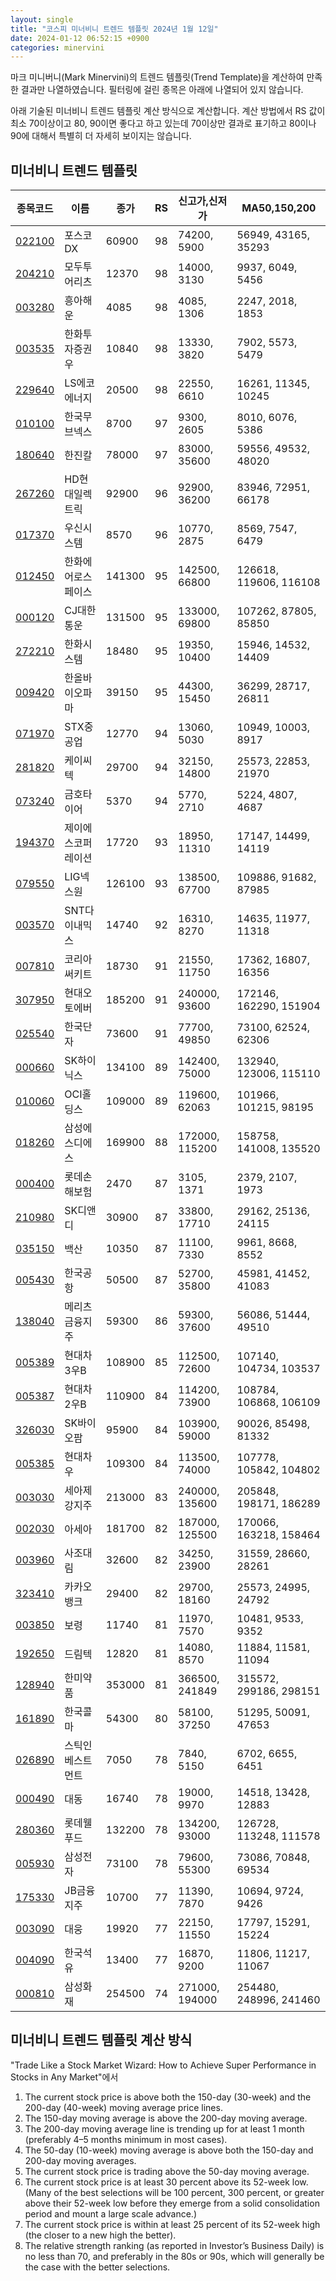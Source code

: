 ```yaml
---
layout: single
title: "코스피 미너비니 트렌드 템플릿 2024년 1월 12일"
date: 2024-01-12 06:52:15 +0900
categories: minervini
---
```

마크 미니버니(Mark Minervini)의 트렌드 템플릿(Trend Template)을 계산하여 만족한 결과만 나열하였습니다. 필터링에 걸린 종목은 아래에 나열되어 있지 않습니다.

아래 기술된 미너비니 트렌드 템플릿 계산 방식으로 계산합니다. 계산 방법에서 RS 값이 최소 70이상이고 80, 90이면 좋다고 하고 있는데 70이상만 결과로 표기하고 80이나 90에 대해서 특별히 더 자세히 보이지는 않습니다.

## 미너비니 트렌드 템플릿

|종목코드|이름|종가|RS|신고가,신저가|MA50,150,200|
|------|---|---|--|---------|------------|
|[022100](https://finance.daum.net/quotes/A022100)|포스코DX|60900|98|74200, 5900|56949, 43165, 35293|
|[204210](https://finance.daum.net/quotes/A204210)|모두투어리츠|12370|98|14000, 3130|9937, 6049, 5456|
|[003280](https://finance.daum.net/quotes/A003280)|흥아해운|4085|98|4085, 1306|2247, 2018, 1853|
|[003535](https://finance.daum.net/quotes/A003535)|한화투자증권우|10840|98|13330, 3820|7902, 5573, 5479|
|[229640](https://finance.daum.net/quotes/A229640)|LS에코에너지|20500|98|22550, 6610|16261, 11345, 10245|
|[010100](https://finance.daum.net/quotes/A010100)|한국무브넥스|8700|97|9300, 2605|8010, 6076, 5386|
|[180640](https://finance.daum.net/quotes/A180640)|한진칼|78000|97|83000, 35600|59556, 49532, 48020|
|[267260](https://finance.daum.net/quotes/A267260)|HD현대일렉트릭|92900|96|92900, 36200|83946, 72951, 66178|
|[017370](https://finance.daum.net/quotes/A017370)|우신시스템|8570|96|10770, 2875|8569, 7547, 6479|
|[012450](https://finance.daum.net/quotes/A012450)|한화에어로스페이스|141300|95|142500, 66800|126618, 119606, 116108|
|[000120](https://finance.daum.net/quotes/A000120)|CJ대한통운|131500|95|133000, 69800|107262, 87805, 85850|
|[272210](https://finance.daum.net/quotes/A272210)|한화시스템|18480|95|19350, 10400|15946, 14532, 14409|
|[009420](https://finance.daum.net/quotes/A009420)|한올바이오파마|39150|95|44300, 15450|36299, 28717, 26811|
|[071970](https://finance.daum.net/quotes/A071970)|STX중공업|12770|94|13060, 5030|10949, 10003, 8917|
|[281820](https://finance.daum.net/quotes/A281820)|케이씨텍|29700|94|32150, 14800|25573, 22853, 21970|
|[073240](https://finance.daum.net/quotes/A073240)|금호타이어|5370|94|5770, 2710|5224, 4807, 4687|
|[194370](https://finance.daum.net/quotes/A194370)|제이에스코퍼레이션|17720|93|18950, 11310|17147, 14499, 14119|
|[079550](https://finance.daum.net/quotes/A079550)|LIG넥스원|126100|93|138500, 67700|109886, 91682, 87985|
|[003570](https://finance.daum.net/quotes/A003570)|SNT다이내믹스|14740|92|16310, 8270|14635, 11977, 11318|
|[007810](https://finance.daum.net/quotes/A007810)|코리아써키트|18730|91|21550, 11750|17362, 16807, 16356|
|[307950](https://finance.daum.net/quotes/A307950)|현대오토에버|185200|91|240000, 93600|172146, 162290, 151904|
|[025540](https://finance.daum.net/quotes/A025540)|한국단자|73600|91|77700, 49850|73100, 62524, 62306|
|[000660](https://finance.daum.net/quotes/A000660)|SK하이닉스|134100|89|142400, 75000|132940, 123006, 115110|
|[010060](https://finance.daum.net/quotes/A010060)|OCI홀딩스|109000|89|119600, 62063|101966, 101215, 98195|
|[018260](https://finance.daum.net/quotes/A018260)|삼성에스디에스|169900|88|172000, 115200|158758, 141008, 135520|
|[000400](https://finance.daum.net/quotes/A000400)|롯데손해보험|2470|87|3105, 1371|2379, 2107, 1973|
|[210980](https://finance.daum.net/quotes/A210980)|SK디앤디|30900|87|33800, 17710|29162, 25136, 24115|
|[035150](https://finance.daum.net/quotes/A035150)|백산|10350|87|11100, 7330|9961, 8668, 8552|
|[005430](https://finance.daum.net/quotes/A005430)|한국공항|50500|87|52700, 35800|45981, 41452, 41083|
|[138040](https://finance.daum.net/quotes/A138040)|메리츠금융지주|59300|86|59300, 37600|56086, 51444, 49510|
|[005389](https://finance.daum.net/quotes/A005389)|현대차3우B|108900|85|112500, 72600|107140, 104734, 103537|
|[005387](https://finance.daum.net/quotes/A005387)|현대차2우B|110900|84|114200, 73900|108784, 106868, 106109|
|[326030](https://finance.daum.net/quotes/A326030)|SK바이오팜|95900|84|103900, 59000|90026, 85498, 81332|
|[005385](https://finance.daum.net/quotes/A005385)|현대차우|109300|84|113500, 74000|107778, 105842, 104802|
|[003030](https://finance.daum.net/quotes/A003030)|세아제강지주|213000|83|240000, 135600|205848, 198171, 186289|
|[002030](https://finance.daum.net/quotes/A002030)|아세아|181700|82|187000, 125500|170066, 163218, 158464|
|[003960](https://finance.daum.net/quotes/A003960)|사조대림|32600|82|34250, 23900|31559, 28660, 28261|
|[323410](https://finance.daum.net/quotes/A323410)|카카오뱅크|29400|82|29700, 18160|25573, 24995, 24792|
|[003850](https://finance.daum.net/quotes/A003850)|보령|11740|81|11970, 7570|10481, 9533, 9352|
|[192650](https://finance.daum.net/quotes/A192650)|드림텍|12820|81|14080, 8570|11884, 11581, 11094|
|[128940](https://finance.daum.net/quotes/A128940)|한미약품|353000|81|366500, 241849|315572, 299186, 298151|
|[161890](https://finance.daum.net/quotes/A161890)|한국콜마|54300|80|58100, 37250|51295, 50091, 47653|
|[026890](https://finance.daum.net/quotes/A026890)|스틱인베스트먼트|7050|78|7840, 5150|6702, 6655, 6451|
|[000490](https://finance.daum.net/quotes/A000490)|대동|16740|78|19000, 9970|14518, 13428, 12883|
|[280360](https://finance.daum.net/quotes/A280360)|롯데웰푸드|132200|78|134200, 93000|126728, 113248, 111578|
|[005930](https://finance.daum.net/quotes/A005930)|삼성전자|73100|78|79600, 55300|73086, 70848, 69534|
|[175330](https://finance.daum.net/quotes/A175330)|JB금융지주|10700|77|11390, 7870|10694, 9724, 9426|
|[003090](https://finance.daum.net/quotes/A003090)|대웅|19920|77|22150, 11550|17797, 15291, 15224|
|[004090](https://finance.daum.net/quotes/A004090)|한국석유|13400|77|16870, 9200|11806, 11217, 11067|
|[000810](https://finance.daum.net/quotes/A000810)|삼성화재|254500|74|271000, 194000|254480, 248996, 241460|

## 미너비니 트렌드 템플릿 계산 방식

"Trade Like a Stock Market Wizard: How to Achieve Super Performance in Stocks in Any Market"에서

 1. The current stock price is above both the 150-day (30-week) and the 200-day (40-week) moving average price lines.
 1. The 150-day moving average is above the 200-day moving average.
 1. The 200-day moving average line is trending up for at least 1 month (preferably 4–5 months minimum in most cases).
 1. The 50-day (10-week) moving average is above both the 150-day and 200-day moving averages.
 1. The current stock price is trading above the 50-day moving average.
 1. The current stock price is at least 30 percent above its 52-week low. (Many of the best selections will be 100 percent, 300 percent, or greater above their 52-week low before they emerge from a solid consolidation period and mount a large scale advance.)
 1. The current stock price is within at least 25 percent of its 52-week high (the closer to a new high the better).
 1. The relative strength ranking (as reported in Investor’s Business Daily) is no less than 70, and preferably in the 80s or 90s, which will generally be the case with the better selections.

